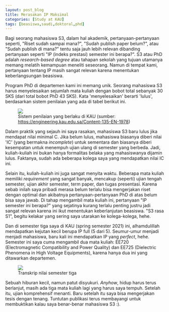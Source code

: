 ```yaml
---
layout: post_blog
title: Merasakan IP Maksimal
categories: [Study at KAU]
tags: [beasiswa,saudi,doktoral,phd]
---
```


Bagi seorang mahasiswa S3, dalam hal akademik, pertanyaan-pertanyaan seperti, "Riset sudah sampai mana?", "Sudah publish paper belum?", atau "Sudah publish di mana?" tentu saja jauh lebih relevan dibanding pertanyaan seperti "IP (indeks prestasi) semester ini berapa?". S3 atau PhD adalah *research-based degree* atau tahapan sekolah yang tujuan utamanya memang melatih kemampuan meneliti seseorang. Namun di tempat kami, pertanyaan tentang IP masih sangat relevan karena menentukan keberlangsungan beasiswa.

Program PhD di departemen kami ini memang unik. Seorang mahasiswa S3 harus menyelesaikan sejumlah mata kuliah dengan bobot total sebanyak 30 SKS (dari total bobot PhD 43 SKS). Kata 'menyelesaikan' berarti 'lulus', berdasarkan sistem penilaian yang ada di tabel berikut ini.

<figure>
    <a href="https://lh3.googleusercontent.com/N26UEwdqmX9Ju3MfQhfm5UDmhggLcMecWPA1iuwX16pvXvckkyvEqjApGU1Og1vW8ym3x6mhCpdbJtVlNwRecK0K34bekacv9dLC2T3p5dRo8yQSyLwn7IXCbHRXFpVM00597QzUdQ=w2400?source=screenshot.guru"> <img src="https://lh3.googleusercontent.com/N26UEwdqmX9Ju3MfQhfm5UDmhggLcMecWPA1iuwX16pvXvckkyvEqjApGU1Og1vW8ym3x6mhCpdbJtVlNwRecK0K34bekacv9dLC2T3p5dRo8yQSyLwn7IXCbHRXFpVM00597QzUdQ=w600-h315-p-k" /> </a>
    <figcaption>Sistem penilaian yang berlaku di KAU (sumber: <a href="https://engineering.kau.edu.sa/Content-135-EN-1978" target="_blank">https://engineering.kau.edu.sa/Content-135-EN-1978</a>)</figcaption>
</figure>

Dalam praktik yang sejauh ini saya rasakan, mahasiswa S3 baru lulus jika mendapat nilai minimal C. Jika belum lulus, mahasiswa biasanya diberi nilai 'IC' (yang bermakna *incomplete*) untuk sementara dan biasanya diberi kesempatan untuk menempuh ujian ulang di semester yang berbeda. Jadi, kuliah-kuliah ini bukan hanya formalitas belaka yang mahasiswanya dijamin lulus. Faktanya, sudah ada beberapa kolega saya yang mendapatkan nilai IC ini.

Selain itu, kuliah-kuliah ini juga sangat menyita waktu. Beberapa mata kuliah memiliki *requirement* yang sangat banyak, mencakup (seperti) ujian tengah semester, ujian akhir semester, term paper, dan tugas presentasi. Karena sebab inilah saya pribadi merasa belum terlalu bisa mengerjakan riset dengan optimal dan akibatnya pertanyaan-pertanyaan PhD di atas belum bisa saya jawab. Di tahap mengambil mata kuliah ini, pertanyaan "IP semester ini berapa?" yang sejatinya kurang terlalu penting justru jadi sangat relevan karena ini ikut menentukan keberlanjutan beasiswa. "S3 rasa S1", begitu kelakar yang sering saya utarakan ke kolega-kolega, hehe.

Dan di semester tiga saya di KAU (spring semester 2021) ini, alhamdulillah mendapatkan kejutan kecil berupa IP full (5 dari 5). Seumur-umur menjadi menjadi mahasiswa, baru kali ini mendapatkan IP yang *perfect*, hehe. Semester ini saya cuma mengambil dua mata kuliah: EE720 (Electromagnetic Compatibility and Power Quality) dan EE725 (Dielectric Phenomena in High Voltage Equipments), karena hanya dua ini yang ditawarkan departemen.

<figure>
    <a href="https://lh3.googleusercontent.com/EwSsLNfYls_LobDBiuwJ4KE4rs6dW6Inu7uaXgy3SpcgDUskqQivKwVPPZiO2uU8TKDjCSdJxbdmFowxsnU_38R0HLg505nr9xaWsKERtXH73lMKSI7vcjDcZA9wcnGU3QEtKmW_tQ=w2400?source=screenshot.guru"> <img src="https://lh3.googleusercontent.com/EwSsLNfYls_LobDBiuwJ4KE4rs6dW6Inu7uaXgy3SpcgDUskqQivKwVPPZiO2uU8TKDjCSdJxbdmFowxsnU_38R0HLg505nr9xaWsKERtXH73lMKSI7vcjDcZA9wcnGU3QEtKmW_tQ=w600-h283-p-k" /> </a>
    <figcaption>Transkrip nilai semester tiga</figcaption>
</figure>

Sebuah hiburan kecil, namun patut disyukuri. *Anyhow*, hidup harus terus berlanjut, masih ada tiga mata kuliah lagi yang harus saya tempuh. Setelah itu, ujian komprehensif menanti. Baru setelah itu saya bisa mengerjakan tesis dengan tenang. Tuntutan publikasi terus membayangi untuk membuktikan kalau saya benar-benar mahasiswa S3 :).